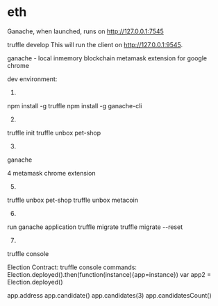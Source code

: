 # eth

Ganache, when launched, runs on http://127.0.0.1:7545

truffle develop
This will run the client on http://127.0.0.1:9545.


ganache - local inmemory blockchain
metamask extension for google chrome

dev environment:

1.
npm install -g truffle
npm install -g ganache-cli

2.
truffle init
truffle unbox pet-shop

3.
ganache

4
metamask chrome extension

5.
truffle unbox pet-shop
truffle unbox metacoin

6.
run ganache application
truffle migrate
truffle migrate --reset

7. 
truffle console




Election Contract:
truffle console commands:
Election.deployed().then(function(instance){app=instance})
var app2 = Election.deployed()

app.address
app.candidate()
app.candidates(3)
app.candidatesCount()
